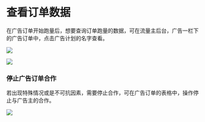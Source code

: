 # 查看订单数据

在广告订单开始跑量后，想要查询订单跑量的数据，可在流量主后台，广告一栏下的广告订单中，点击广告计划的名字查看。

![](https://cdn.nlark.com/yuque/0/2019/png/254569/1557217795295-5af44710-0b08-477b-97a0-9ada901f4c83.png?x-oss-process=image/resize,w_2000)

![](https://cdn.nlark.com/yuque/0/2019/png/254569/1557217867958-2e36dc65-e535-488d-af90-d248e39f6032.png?x-oss-process=image/resize,w_2000)

### **停止广告订单合作**

若出现特殊情况或是不可抗因素，需要停止合作，可在广告订单的表格中，操作停止与广告主的合作。

![](https://cdn.nlark.com/yuque/0/2019/png/254569/1557217995596-e211a836-0b87-4b2e-a4ad-628a6c0c9e5b.png?x-oss-process=image/resize,w_2000)



